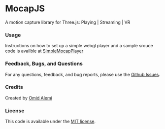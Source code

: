 # MocapJS
A motion capture library for Three.js: Playing | Streaming | VR

### Usage 

Instructions on how to set up a simple webgl player and a sample srouce code is availble at [SimpleMocapPlayer](https://github.com/omimo/SimpleMocapPlayer)

### Feedback, Bugs, and Questions
For any questions, feedback, and bug reports, please use the [Github Issues](https://github.com/omimo/MocapJS/issues).

### Credits
Created by [Omid Alemi](http://omid.al)

### License
This code is available under the [MIT license](http://opensource.org/licenses/MIT).
